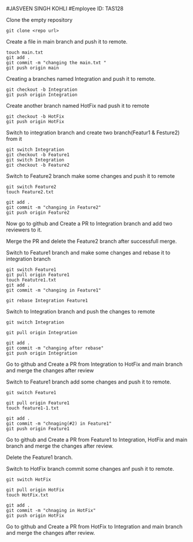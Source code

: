 #JASVEEN SINGH KOHLI
#Employee ID: TAS128


Clone the empty repository

```
git clone <repo url>
```

Create a file in main branch and push it to remote.
```
touch main.txt
git add .
git commit -m "changing the main.txt "
git push origin main
```

Creating a branches named Integration and push it to remote.
```
git checkout -b Integration
git push origin Integration
```

Create another branch named HotFix nad push it to remote
```
git checkout -b HotFix
git push origin HotFix
```

Switch to integration branch and create two branch(Featur1 & Festure2) from it
```
git switch Integration
git checkout -b Feature1
git switch Integration
git checkout -b Feature2
```

Switch to Feature2 branch make some changes and push it to remote
```
git switch Feature2
touch Feature2.txt

git add .
git commit -m "changing in Feature2"
git push origin Feature2
```

Now go to github and Create a PR to Integration branch and add two reviewers to it.

Merge the PR and delete the Feature2 branch after successfull merge.

Switch to Feature1 branch and make some changes and rebase it to integration branch

```
git switch Feature1
git pull origin Feature1
touch Featutre1.txt
git add .
git commit -m "changing in Feature1"

git rebase Integration Feature1
```

Switch to Integration branch and push the changes to remote

```
git switch Integration

git pull origin Integration

git add .
git commit -m "changing after rebase"
git push origin Integration
```

Go to github and Create a PR from Integration to HotFix and main branch and merge the changes after review

Switch to Feature1 branch add some changes and push it to remote.

```
git switch Feature1

git pull origin Feature1
touch feature1-1.txt

git add .
git commit -m "chnaging(#2) in Feature1"
git push origin Feature1
```
Go to github and Create a PR from Feature1 to Integration, HotFix and main branch and merge the changes after review.

Delete the Feature1 branch.

Switch to HotFix branch commit some changes anf push it to remote.

```
git switch HotFix

git pull origin HotFix
touch HotFix.txt

git add .
git commit -m "chnaging in HotFix"
git push origin HotFix
```

Go to github and Create a PR from HotFix  to Integration and main branch and merge the changes after review.